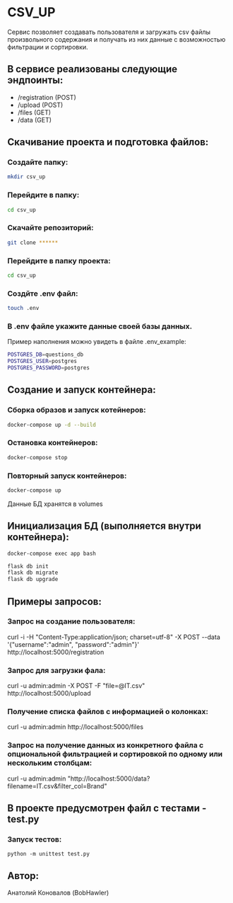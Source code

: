 # CSV_UP

Сервис позволяет создавать пользователя и загружать csv файлы произвольного содержания и получать из них данные с возможностью фильтрации и сортировки.

## В сервисе реализованы следующие эндпоинты:
- /registration (POST)
- /upload (POST)
- /files (GET)
- /data (GET)

## Скачивание проекта и подготовка файлов:

### Создайте папку:
```bash
mkdir csv_up
```

### Перейдите в папку:
```bash
cd csv_up
```
### Скачайте репозиторий:
```bash
git clone ******
```

### Перейдите в папку проекта:
```bash
cd csv_up
```

### Создйте .env файл:
```bash
touch .env
```

### В .env файле укажите данные своей базы данных.
Пример наполнения можно увидеть в файле .env_example:
```bash
POSTGRES_DB=questions_db
POSTGRES_USER=postgres
POSTGRES_PASSWORD=postgres
```

## Создание и запуск контейнера:

### Сборка образов и запуск котейнеров:

```bash
docker-compose up -d --build
```
### Остановка контейнеров:
```bash
docker-compose stop
```
### Повторный запуск контейнеров:
```bash
docker-compose up
```
Данные БД хранятся в volumes

## Инициализация БД (выполняется внутри контейнера):
```bash
docker-compose exec app bash
```
```bash
flask db init
flask db migrate
flask db upgrade
```

## Примеры запросов:

### Запрос на создание пользователя:
curl -i -H "Content-Type:application/json; charset=utf-8" -X POST --data '{"username":"admin", "password":"admin"}' http://localhost:5000/registration

### Запрос для загрузки фала:
curl -u admin:admin -X POST -F "file=@IT.csv" http://localhost:5000/upload

### Получение списка файлов с информацией о колонках:
curl -u admin:admin http://localhost:5000/files

### Запрос на получение данных из конкретного файла с опциональной фильтрацией и сортировкой по одному или нескольким столбцам:
curl -u admin:admin "http://localhost:5000/data?filename=IT.csv&filter_col=Brand"

## В проекте предусмотрен файл с тестами - test.py

### Запуск тестов:
```
python -m unittest test.py
```

## Автор:
Анатолий Коновалов (BobHawler)
